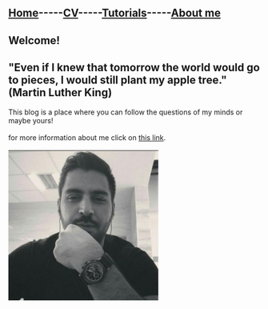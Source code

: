 ## [Home](README.md)-----[CV](cv.md)-----[Tutorials](Tutorials.md)-----[About me](Aboutme.md)
## Welcome!
## "Even if I knew that tomorrow the world would go to pieces, I would still plant my apple tree." (Martin Luther King)
This blog is a place where you can follow the questions of my minds or maybe yours!
<br/>
<br/>
for more information about me click on [this link](https://rasoulnorouzi.github.io/musketeers/).
<br/>
<br/>
<img src="img/profile.jpg" width="300px" height="300px">
